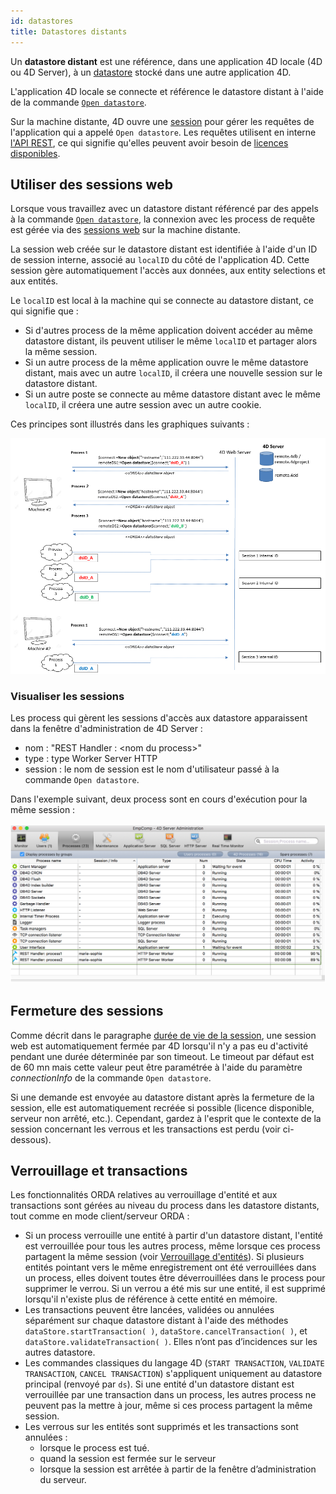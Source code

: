 ```yaml
---
id: datastores
title: Datastores distants
---
```


Un **datastore distant** est une référence, dans une application 4D locale (4D ou 4D Server), à un [datastore](dsMapping.md#datastore) stocké dans une autre application 4D.

L'application 4D locale se connecte et référence le datastore distant à l'aide de la commande [`Open datastore`](../API/DataStoreClass.md#open-datastore).

Sur la machine distante, 4D ouvre une [session](../WebServer/sessions.md) pour gérer les requêtes de l'application qui a appelé `Open datastore`. Les requêtes utilisent en interne [l'API REST](../REST/gettingStarted.md), ce qui signifie qu'elles peuvent avoir besoin de [licences disponibles](../REST/authUsers.md).

## Utiliser des sessions web

Lorsque vous travaillez avec un datastore distant référencé par des appels à la commande [`Open datastore`](../API/DataStoreClass.md#open-datastore), la connexion avec les process de requête est gérée via des [sessions web](../WebServer/sessions.md) sur la machine distante.

La session web créée sur le datastore distant est identifiée à l'aide d'un ID de session interne, associé au `localID` du côté de l'application 4D. Cette session gère automatiquement l'accès aux données, aux entity selections et aux entités.

Le `localID` est local à la machine qui se connecte au datastore distant, ce qui signifie que :

- Si d'autres process de la même application doivent accéder au même datastore distant, ils peuvent utiliser le même `localID` et partager alors la même session.
- Si un autre process de la même application ouvre le même datastore distant, mais avec un autre `localID`, il créera une nouvelle session sur le datastore distant.
- Si un autre poste se connecte au même datastore distant avec le même `localID`, il créera une autre session avec un autre cookie.

Ces principes sont illustrés dans les graphiques suivants :

![](../assets/en/ORDA/sessions.png)

### Visualiser les sessions

Les process qui gèrent les sessions d'accès aux datastore apparaissent dans la fenêtre d'administration de 4D Server :

- nom : "REST Handler : \<nom du process\>"
- type : type Worker Server HTTP
- session : le nom de session est le nom d'utilisateur passé à la commande `Open datastore`.

Dans l'exemple suivant, deux process sont en cours d'exécution pour la même session :

![](../assets/en/ORDA/sessionAdmin.png)

## Fermeture des sessions

Comme décrit dans le paragraphe [durée de vie de la session](../WebServer/sessions.md#session-lifetime), une session web est automatiquement fermée par 4D lorsqu'il n'y a pas eu d'activité pendant une durée déterminée par son timeout. Le timeout par défaut est de 60 mn mais cette valeur peut être paramétrée à l'aide du paramètre _connectionInfo_ de la commande `Open datastore`.

Si une demande est envoyée au datastore distant après la fermeture de la session, elle est automatiquement recréée si possible (licence disponible, serveur non arrêté, etc.). Cependant, gardez à l'esprit que le contexte de la session concernant les verrous et les transactions est perdu (voir ci-dessous).

## Verrouillage et transactions

Les fonctionnalités ORDA relatives au verrouillage d'entité et aux transactions sont gérées au niveau du process dans les datastore distants, tout comme en mode client/serveur ORDA :

- Si un process verrouille une entité à partir d'un datastore distant, l'entité est verrouillée pour tous les autres process, même lorsque ces process partagent la même session (voir [Verrouillage d'entités](entities.md#entity-locking)). Si plusieurs entités pointant vers le même enregistrement ont été verrouillées dans un process, elles doivent toutes être déverrouillées dans le process pour supprimer le verrou. Si un verrou a été mis sur une entité, il est supprimé lorsqu'il n'existe plus de référence à cette entité en mémoire.
- Les transactions peuvent être lancées, validées ou annulées séparément sur chaque datastore distant à l'aide des méthodes `dataStore.startTransaction( )`, `dataStore.cancelTransaction( )`, et `dataStore.validateTransaction( )`. Elles n’ont pas d’incidences sur les autres datastore.
- Les commandes classiques du langage 4D (`START TRANSACTION`, `VALIDATE TRANSACTION`, `CANCEL TRANSACTION`) s'appliquent uniquement au datastore principal (renvoyé par `ds`).
  Si une entité d'un datastore distant est verrouillée par une transaction dans un process, les autres process ne peuvent pas la mettre à jour, même si ces process partagent la même session.
- Les verrous sur les entités sont supprimés et les transactions sont annulées :
  - lorsque le process est tué.
  - quand la session est fermée sur le serveur
  - lorsque la session est arrêtée à partir de la fenêtre d’administration du serveur.
